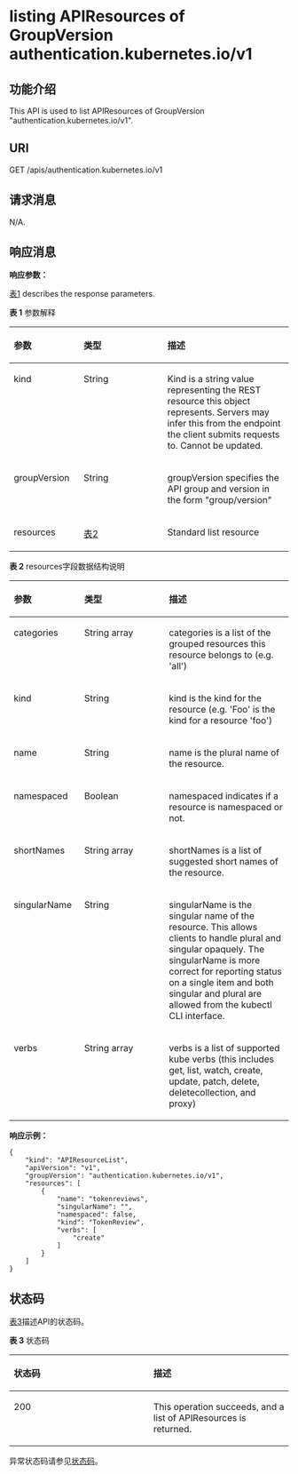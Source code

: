 # listing APIResources of GroupVersion authentication.kubernetes.io/v1<a name="cce_02_0191"></a>

## 功能介绍<a name="section24640658"></a>

This API is used to list APIResources of GroupVersion "authentication.kubernetes.io/v1".

## URI<a name="section20439338"></a>

GET /apis/authentication.kubernetes.io/v1

## 请求消息<a name="section49736316"></a>

N/A.

## 响应消息<a name="section44973667"></a>

**响应参数：**

[表1](#d0e46889)  describes the response parameters.

**表 1**  参数解释

<a name="d0e46889"></a>
<table><thead align="left"><tr id="row23309850"><th class="cellrowborder" valign="top" width="25%" id="mcps1.2.4.1.1"><p id="p9049715"><a name="p9049715"></a><a name="p9049715"></a>参数</p>
</th>
<th class="cellrowborder" valign="top" width="30%" id="mcps1.2.4.1.2"><p id="p61938284"><a name="p61938284"></a><a name="p61938284"></a>类型</p>
</th>
<th class="cellrowborder" valign="top" width="45%" id="mcps1.2.4.1.3"><p id="p50945069"><a name="p50945069"></a><a name="p50945069"></a>描述</p>
</th>
</tr>
</thead>
<tbody><tr id="row32909919"><td class="cellrowborder" valign="top" width="25%" headers="mcps1.2.4.1.1 "><p id="p48457769"><a name="p48457769"></a><a name="p48457769"></a>kind</p>
</td>
<td class="cellrowborder" valign="top" width="30%" headers="mcps1.2.4.1.2 "><p id="p32765236"><a name="p32765236"></a><a name="p32765236"></a>String</p>
</td>
<td class="cellrowborder" valign="top" width="45%" headers="mcps1.2.4.1.3 "><p id="p36738472"><a name="p36738472"></a><a name="p36738472"></a>Kind is a string value representing the REST resource this object represents. Servers may infer this from the endpoint the client submits requests to. Cannot be updated.</p>
</td>
</tr>
<tr id="row62210792"><td class="cellrowborder" valign="top" width="25%" headers="mcps1.2.4.1.1 "><p id="p5909387"><a name="p5909387"></a><a name="p5909387"></a>groupVersion</p>
</td>
<td class="cellrowborder" valign="top" width="30%" headers="mcps1.2.4.1.2 "><p id="p8898347"><a name="p8898347"></a><a name="p8898347"></a>String</p>
</td>
<td class="cellrowborder" valign="top" width="45%" headers="mcps1.2.4.1.3 "><p id="p49677487"><a name="p49677487"></a><a name="p49677487"></a>groupVersion specifies the API group and version in the form "group/version"</p>
</td>
</tr>
<tr id="row44444202"><td class="cellrowborder" valign="top" width="25%" headers="mcps1.2.4.1.1 "><p id="p43210624"><a name="p43210624"></a><a name="p43210624"></a>resources</p>
</td>
<td class="cellrowborder" valign="top" width="30%" headers="mcps1.2.4.1.2 "><p id="p10399662"><a name="p10399662"></a><a name="p10399662"></a><a href="#d0e46939">表2</a></p>
</td>
<td class="cellrowborder" valign="top" width="45%" headers="mcps1.2.4.1.3 "><p id="p65161549"><a name="p65161549"></a><a name="p65161549"></a>Standard list resource</p>
</td>
</tr>
</tbody>
</table>

**表 2**  resources字段数据结构说明

<a name="d0e46939"></a>
<table><thead align="left"><tr id="row23729842"><th class="cellrowborder" valign="top" width="25.252525252525253%" id="mcps1.2.4.1.1"><p id="p43069063"><a name="p43069063"></a><a name="p43069063"></a>参数</p>
</th>
<th class="cellrowborder" valign="top" width="30.303030303030305%" id="mcps1.2.4.1.2"><p id="p66042064"><a name="p66042064"></a><a name="p66042064"></a>类型</p>
</th>
<th class="cellrowborder" valign="top" width="44.44444444444445%" id="mcps1.2.4.1.3"><p id="p47806966"><a name="p47806966"></a><a name="p47806966"></a>描述</p>
</th>
</tr>
</thead>
<tbody><tr id="row47159008"><td class="cellrowborder" valign="top" width="25.252525252525253%" headers="mcps1.2.4.1.1 "><p id="p61783286"><a name="p61783286"></a><a name="p61783286"></a>categories</p>
</td>
<td class="cellrowborder" valign="top" width="30.303030303030305%" headers="mcps1.2.4.1.2 "><p id="p38390306"><a name="p38390306"></a><a name="p38390306"></a>String array</p>
</td>
<td class="cellrowborder" valign="top" width="44.44444444444445%" headers="mcps1.2.4.1.3 "><p id="p22607049"><a name="p22607049"></a><a name="p22607049"></a>categories is a list of the grouped resources this resource belongs to (e.g. 'all')</p>
</td>
</tr>
<tr id="row2136855"><td class="cellrowborder" valign="top" width="25.252525252525253%" headers="mcps1.2.4.1.1 "><p id="p38867589"><a name="p38867589"></a><a name="p38867589"></a>kind</p>
</td>
<td class="cellrowborder" valign="top" width="30.303030303030305%" headers="mcps1.2.4.1.2 "><p id="p61266979"><a name="p61266979"></a><a name="p61266979"></a>String</p>
</td>
<td class="cellrowborder" valign="top" width="44.44444444444445%" headers="mcps1.2.4.1.3 "><p id="p63678233"><a name="p63678233"></a><a name="p63678233"></a>kind is the kind for the resource (e.g. 'Foo' is the kind for a resource 'foo')</p>
</td>
</tr>
<tr id="row36233189"><td class="cellrowborder" valign="top" width="25.252525252525253%" headers="mcps1.2.4.1.1 "><p id="p49207187"><a name="p49207187"></a><a name="p49207187"></a>name</p>
</td>
<td class="cellrowborder" valign="top" width="30.303030303030305%" headers="mcps1.2.4.1.2 "><p id="p26359214"><a name="p26359214"></a><a name="p26359214"></a>String</p>
</td>
<td class="cellrowborder" valign="top" width="44.44444444444445%" headers="mcps1.2.4.1.3 "><p id="p54721565"><a name="p54721565"></a><a name="p54721565"></a>name is the plural name of the resource.</p>
</td>
</tr>
<tr id="row22732040"><td class="cellrowborder" valign="top" width="25.252525252525253%" headers="mcps1.2.4.1.1 "><p id="p29355921"><a name="p29355921"></a><a name="p29355921"></a>namespaced</p>
</td>
<td class="cellrowborder" valign="top" width="30.303030303030305%" headers="mcps1.2.4.1.2 "><p id="p29019362"><a name="p29019362"></a><a name="p29019362"></a>Boolean</p>
</td>
<td class="cellrowborder" valign="top" width="44.44444444444445%" headers="mcps1.2.4.1.3 "><p id="p1758116"><a name="p1758116"></a><a name="p1758116"></a>namespaced indicates if a resource is namespaced or not.</p>
</td>
</tr>
<tr id="row15823046"><td class="cellrowborder" valign="top" width="25.252525252525253%" headers="mcps1.2.4.1.1 "><p id="p6598388"><a name="p6598388"></a><a name="p6598388"></a>shortNames</p>
</td>
<td class="cellrowborder" valign="top" width="30.303030303030305%" headers="mcps1.2.4.1.2 "><p id="p64707430"><a name="p64707430"></a><a name="p64707430"></a>String array</p>
</td>
<td class="cellrowborder" valign="top" width="44.44444444444445%" headers="mcps1.2.4.1.3 "><p id="p6810501"><a name="p6810501"></a><a name="p6810501"></a>shortNames is a list of suggested short names of the resource.</p>
</td>
</tr>
<tr id="row61294512"><td class="cellrowborder" valign="top" width="25.252525252525253%" headers="mcps1.2.4.1.1 "><p id="p65908477"><a name="p65908477"></a><a name="p65908477"></a>singularName</p>
</td>
<td class="cellrowborder" valign="top" width="30.303030303030305%" headers="mcps1.2.4.1.2 "><p id="p36986410"><a name="p36986410"></a><a name="p36986410"></a>String</p>
</td>
<td class="cellrowborder" valign="top" width="44.44444444444445%" headers="mcps1.2.4.1.3 "><p id="p43109215"><a name="p43109215"></a><a name="p43109215"></a>singularName is the singular name of the resource. This allows clients to handle plural and singular opaquely. The singularName is more correct for reporting status on a single item and both singular and plural are allowed from the kubectl CLI interface.</p>
</td>
</tr>
<tr id="row52438621"><td class="cellrowborder" valign="top" width="25.252525252525253%" headers="mcps1.2.4.1.1 "><p id="p19669874"><a name="p19669874"></a><a name="p19669874"></a>verbs</p>
</td>
<td class="cellrowborder" valign="top" width="30.303030303030305%" headers="mcps1.2.4.1.2 "><p id="p49755939"><a name="p49755939"></a><a name="p49755939"></a>String array</p>
</td>
<td class="cellrowborder" valign="top" width="44.44444444444445%" headers="mcps1.2.4.1.3 "><p id="p3699290"><a name="p3699290"></a><a name="p3699290"></a>verbs is a list of supported kube verbs (this includes get, list, watch, create, update, patch, delete, deletecollection, and proxy)</p>
</td>
</tr>
</tbody>
</table>

**响应示例：**

```
{
    "kind": "APIResourceList",
    "apiVersion": "v1",
    "groupVersion": "authentication.kubernetes.io/v1",
    "resources": [
        {
            "name": "tokenreviews",
            "singularName": "",
            "namespaced": false,
            "kind": "TokenReview",
            "verbs": [
                "create"
            ]
        }
    ]
}
```

## 状态码<a name="section2109823"></a>

[表3](#d0e47040)描述API的状态码。

**表 3**  状态码

<a name="d0e47040"></a>
<table><thead align="left"><tr id="row4441640"><th class="cellrowborder" valign="top" width="50%" id="mcps1.2.3.1.1"><p id="p24228578"><a name="p24228578"></a><a name="p24228578"></a>状态码</p>
</th>
<th class="cellrowborder" valign="top" width="50%" id="mcps1.2.3.1.2"><p id="p16357792"><a name="p16357792"></a><a name="p16357792"></a>描述</p>
</th>
</tr>
</thead>
<tbody><tr id="row49912779"><td class="cellrowborder" valign="top" width="50%" headers="mcps1.2.3.1.1 "><p id="p16403274"><a name="p16403274"></a><a name="p16403274"></a>200</p>
</td>
<td class="cellrowborder" valign="top" width="50%" headers="mcps1.2.3.1.2 "><p id="p53596806"><a name="p53596806"></a><a name="p53596806"></a>This operation succeeds, and a list of APIResources is returned.</p>
</td>
</tr>
</tbody>
</table>

异常状态码请参见[状态码](状态码.md)。


